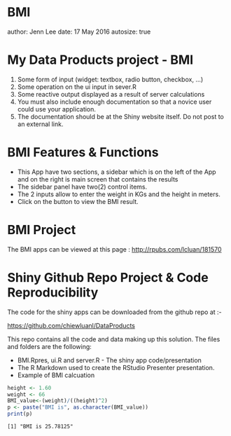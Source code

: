 BMI
========================================================
author: Jenn Lee
date: 17 May 2016
autosize: true

My Data Products project - BMI
========================================================

1. Some form of input (widget: textbox, radio button, checkbox, ...)
2. Some operation on the ui input in sever.R
3. Some reactive output displayed as a result of server calculations
4. You must also include enough documentation so that a novice user could use your application.
5. The documentation should be at the Shiny website itself. Do not post to an external link.

BMI Features & Functions
========================================================

- This App have two sections, a sidebar which is on the left of the App and on the right is main screen that contains the results
- The sidebar panel have two(2) control items.
- The 2 inputs allow to enter the weight in KGs and the height in meters.
- Click on the button to view the BMI result.

BMI Project
========================================================

The BMI apps can be viewed at this page : http://rpubs.com/lcluan/181570


Shiny Github Repo Project & Code Reproducibility
========================================================

The code for the shiny apps can be downloaded from the github repo at :-

https://github.com/chiewluanl/DataProducts

This repo contains all the code and data making up this solution. The files and folders are the following:

- BMI.Rpres, ui.R and server.R - The shiny app code/presentation 
- The R Markdown used to create the RStudio Presenter presentation.
- Example of BMI calcuation


```r
height <- 1.60
weight <- 66
BMI_value<-(weight)/((height)^2)
p <- paste("BMI is", as.character(BMI_value))
print(p)
```

```
[1] "BMI is 25.78125"
```
